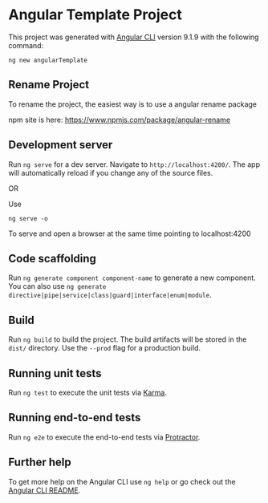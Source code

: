 # Angular Template Project

This project was generated with [Angular CLI](https://github.com/angular/angular-cli) version 9.1.9 with the following command:

```shell
ng new angularTemplate
```



## Rename Project

To rename the project, the easiest way is to use a angular rename package

npm site is here: https://www.npmjs.com/package/angular-rename





## Development server

Run `ng serve` for a dev server. Navigate to `http://localhost:4200/`. The app will automatically reload if you change any of the source files.

OR

Use

```shell
ng serve -o
```

To serve and open a browser at the same time pointing to localhost:4200



## Code scaffolding

Run `ng generate component component-name` to generate a new component. You can also use `ng generate directive|pipe|service|class|guard|interface|enum|module`.



## Build

Run `ng build` to build the project. The build artifacts will be stored in the `dist/` directory. Use the `--prod` flag for a production build.



## Running unit tests

Run `ng test` to execute the unit tests via [Karma](https://karma-runner.github.io).



## Running end-to-end tests

Run `ng e2e` to execute the end-to-end tests via [Protractor](http://www.protractortest.org/).



## Further help

To get more help on the Angular CLI use `ng help` or go check out the [Angular CLI README](https://github.com/angular/angular-cli/blob/master/README.md).
